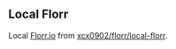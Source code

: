 ## Local Florr

Local [Florr.io](https://florr.io) from [xcx0902/florr/local-florr](https://github.com/xcx0902/florr/tree/main/local-florr).
